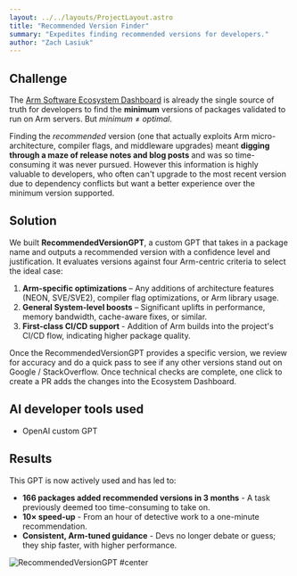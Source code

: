 ```yaml
---
layout: ../../layouts/ProjectLayout.astro
title: "Recommended Version Finder"
summary: "Expedites finding recommended versions for developers."
author: "Zach Lasiuk"
---
```


## Challenge


The [Arm Software Ecosystem Dashboard](https://www.arm.com/developer-hub/ecosystem-dashboard/) is already the single source of truth for developers to find the **minimum** versions of packages validated to run on Arm servers. But *minimum* ≠ *optimal*.  

Finding the *recommended* version (one that actually exploits Arm micro-architecture, compiler flags, and middleware upgrades) meant **digging through a maze of release notes and blog posts** and was so time-consuming it was never pursued. However this information is highly valuable to developers, who often can't upgrade to the most recent version due to dependency conflicts but want a better experience over the minimum version supported.

## Solution

We built **RecommendedVersionGPT**, a custom GPT that takes in a package name and outputs a recommended version with a confidence level and justification. It evaluates versions against four Arm-centric criteria to select the ideal case:

1. **Arm-specific optimizations** – Any additions of architecture features (NEON, SVE/SVE2), compiler flag optimizations, or Arm library usage.
2. **General System-level boosts** – Significant uplifts in performance, memory bandwidth, cache-aware fixes, or similar.
3. **First-class CI/CD support** - Addition of Arm builds into the project's CI/CD flow, indicating higher package quality.

Once the RecommendedVersionGPT provides a specific version, we review for accuracy and do a quick pass to see if any other versions stand out on Google / StackOverflow. Once technical checks are complete, one click to create a PR adds the changes into the Ecosystem Dashboard.

## AI developer tools used

- OpenAI custom GPT

## Results

This GPT is now actively used and has led to:

* **166 packages added recommended versions in 3 months** - A task previously deemed too time-consuming to take on.  
* **10× speed-up** - From an hour of detective work to a one-minute recommendation.  
* **Consistent, Arm-tuned guidance** - Devs no longer debate or guess; they ship faster, with higher performance.  

![RecommendedVersionGPT #center](_images/rec_version_gpt.png)





